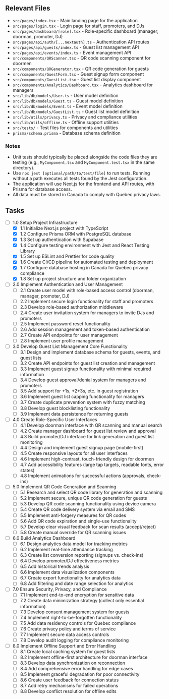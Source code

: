 ## Relevant Files

- `src/pages/index.tsx` - Main landing page for the application
- `src/pages/login.tsx` - Login page for staff, promoters, and DJs
- `src/pages/dashboard/[role].tsx` - Role-specific dashboard (manager, doorman, promoter, DJ)
- `src/pages/api/auth/[...nextauth].ts` - Authentication API routes
- `src/pages/api/guests/index.ts` - Guest list management API
- `src/pages/api/events/index.ts` - Event management API
- `src/components/QRScanner.tsx` - QR code scanning component for doormen
- `src/components/QRGenerator.tsx` - QR code generation for guests
- `src/components/GuestForm.tsx` - Guest signup form component
- `src/components/GuestList.tsx` - Guest list display component
- `src/components/Analytics/Dashboard.tsx` - Analytics dashboard for managers
- `src/lib/db/models/User.ts` - User model definition
- `src/lib/db/models/Guest.ts` - Guest model definition
- `src/lib/db/models/Event.ts` - Event model definition
- `src/lib/db/models/GuestList.ts` - Guest list model definition
- `src/lib/utils/privacy.ts` - Privacy and compliance utilities
- `src/lib/utils/offline.ts` - Offline support utilities
- `src/tests/` - Test files for components and utilities
- `prisma/schema.prisma` - Database schema definition

### Notes

- Unit tests should typically be placed alongside the code files they are testing (e.g., `MyComponent.tsx` and `MyComponent.test.tsx` in the same directory).
- Use `npx jest [optional/path/to/test/file]` to run tests. Running without a path executes all tests found by the Jest configuration.
- The application will use Next.js for the frontend and API routes, with Prisma for database access.
- All data must be stored in Canada to comply with Quebec privacy laws.

## Tasks

- [ ] 1.0 Setup Project Infrastructure
  - [x] 1.1 Initialize Next.js project with TypeScript
  - [x] 1.2 Configure Prisma ORM with PostgreSQL database
  - [x] 1.3 Set up authentication with Supabase
  - [x] 1.4 Configure testing environment with Jest and React Testing Library
  - [x] 1.5 Set up ESLint and Prettier for code quality
  - [x] 1.6 Create CI/CD pipeline for automated testing and deployment
  - [x] 1.7 Configure database hosting in Canada for Quebec privacy compliance
  - [x] 1.8 Set up project structure and folder organization

- [ ] 2.0 Implement Authentication and User Management
  - [ ] 2.1 Create user model with role-based access control (doorman, manager, promoter, DJ)
  - [ ] 2.2 Implement secure login functionality for staff and promoters
  - [ ] 2.3 Develop role-based authorization middleware
  - [ ] 2.4 Create user invitation system for managers to invite DJs and promoters
  - [ ] 2.5 Implement password reset functionality
  - [ ] 2.6 Add session management and token-based authentication
  - [ ] 2.7 Create API endpoints for user management
  - [ ] 2.8 Implement user profile management

- [ ] 3.0 Develop Guest List Management Core Functionality
  - [ ] 3.1 Design and implement database schema for guests, events, and guest lists
  - [ ] 3.2 Create API endpoints for guest list creation and management
  - [ ] 3.3 Implement guest signup functionality with minimal required information
  - [ ] 3.4 Develop guest approval/denial system for managers and promoters
  - [ ] 3.5 Add support for +1s, +2+3s, etc. in guest registration
  - [ ] 3.6 Implement guest list capping functionality for managers
  - [ ] 3.7 Create duplicate prevention system with fuzzy matching
  - [ ] 3.8 Develop guest blocklisting functionality
  - [ ] 3.9 Implement data persistence for returning guests

- [ ] 4.0 Create Role-Specific User Interfaces
  - [ ] 4.1 Develop doorman interface with QR scanning and manual search
  - [ ] 4.2 Create manager dashboard for guest list review and approval
  - [ ] 4.3 Build promoter/DJ interface for link generation and guest list monitoring
  - [ ] 4.4 Design and implement guest signup page (mobile-first)
  - [ ] 4.5 Create responsive layouts for all user interfaces
  - [ ] 4.6 Implement high-contrast, touch-friendly design for doormen
  - [ ] 4.7 Add accessibility features (large tap targets, readable fonts, error states)
  - [ ] 4.8 Implement animations for successful actions (approvals, check-ins)

- [ ] 5.0 Implement QR Code Generation and Scanning
  - [ ] 5.1 Research and select QR code library for generation and scanning
  - [ ] 5.2 Implement secure, unique QR code generation for guests
  - [ ] 5.3 Develop QR code scanning functionality using device camera
  - [ ] 5.4 Create QR code delivery system via email and SMS
  - [ ] 5.5 Implement anti-forgery measures for QR codes
  - [ ] 5.6 Add QR code expiration and single-use functionality
  - [ ] 5.7 Develop clear visual feedback for scan results (accept/reject)
  - [ ] 5.8 Create manual override for QR scanning issues

- [ ] 6.0 Build Analytics Dashboard
  - [ ] 6.1 Design analytics data model for tracking metrics
  - [ ] 6.2 Implement real-time attendance tracking
  - [ ] 6.3 Create list conversion reporting (signups vs. check-ins)
  - [ ] 6.4 Develop promoter/DJ effectiveness metrics
  - [ ] 6.5 Add historical trends analysis
  - [ ] 6.6 Implement data visualization components
  - [ ] 6.7 Create export functionality for analytics data
  - [ ] 6.8 Add filtering and date range selection for analytics

- [ ] 7.0 Ensure Security, Privacy, and Compliance
  - [ ] 7.1 Implement end-to-end encryption for sensitive data
  - [ ] 7.2 Create data minimization strategy (collect only essential information)
  - [ ] 7.3 Develop consent management system for guests
  - [ ] 7.4 Implement right-to-be-forgotten functionality
  - [ ] 7.5 Add data residency controls for Quebec compliance
  - [ ] 7.6 Create privacy policy and terms of service
  - [ ] 7.7 Implement secure data access controls
  - [ ] 7.8 Develop audit logging for compliance monitoring

- [ ] 8.0 Implement Offline Support and Error Handling
  - [ ] 8.1 Create local caching system for guest lists
  - [ ] 8.2 Implement offline-first architecture for doorman interface
  - [ ] 8.3 Develop data synchronization on reconnection
  - [ ] 8.4 Add comprehensive error handling for edge cases
  - [ ] 8.5 Implement graceful degradation for poor connectivity
  - [ ] 8.6 Create user feedback for connection status
  - [ ] 8.7 Add retry mechanisms for failed operations
  - [ ] 8.8 Develop conflict resolution for offline edits
